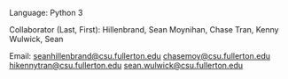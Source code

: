 Language:
Python 3

Collaborator (Last, First):
Hillenbrand, Sean
Moynihan, Chase
Tran, Kenny
Wulwick, Sean

Email:
seanhillenbrand@csu.fullerton.edu
chasemoy@csu.fullerton.edu
hikennytran@csu.fullerton.edu
sean.wulwick@csu.fullerton.edu